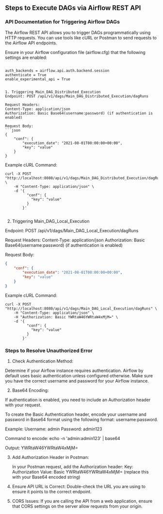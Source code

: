 

## Steps to Execute DAGs via Airflow REST API

### API Documentation for Triggering Airflow DAGs

The Airflow REST API allows you to trigger DAGs programmatically using HTTP requests. You can use tools like cURL or Postman to send requests to the Airflow API endpoints.

Ensure in your Airflow configuration file (airflow.cfg) that the following settings are enabled:
```python
```
    auth_backends = airflow.api.auth.backend.session
    authenticate = True
    enable_experimental_api = True


```shell

1. Triggering Main_DAG_Distributed_Execution
Endpoint: POST /api/v1/dags/Main_DAG_Distributed_Execution/dagRuns

Request Headers:
Content-Type: application/json 
Authorization: Basic Base64(username:password) (if authentication is enabled)

Request Body:
```json
{
    "conf": {
        "execution_date": "2021-08-01T00:00:00+00:00",
        "key": "value"
    }
}
```

Example cURL Command:
```shell
curl -X POST "http://localhost:8080/api/v1/dags/Main_DAG_Distributed_Execution/dagRuns" \
    -H "Content-Type: application/json" \
    -d '{
          "conf": {
            "key": "value"
          }
        }'


```

2. Triggering Main_DAG_Local_Execution

Endpoint: POST /api/v1/dags/Main_DAG_Local_Execution/dagRuns

Request Headers:
Content-Type: application/json 
Authorization: Basic Base64(username:password) (if authentication is enabled)

Request Body:
```json
{
    "conf": {
        "execution_date": "2021-08-01T00:00:00+00:00",
        "key": "value"
    }
}
```

Example cURL Command:
```shell
curl -X POST "http://localhost:8080/api/v1/dags/Main_DAG_Local_Execution/dagRuns" \
    -H "Content-Type: application/json" \
    -H "Authorization: Basic YWRtaW46YWRtaW4xMjM=" \
    -d '{
          "conf": {
            "key": "value"
          }
        }'

```

### Steps to Resolve Unauthorized Error

1. Check Authentication Method:

Determine if your Airflow instance requires authentication. Airflow by default uses basic authentication unless configured otherwise.
Make sure you have the correct username and password for your Airflow instance.

2. Base64 Encoding:

If authentication is enabled, you need to include an Authorization header with your request.

To create the Basic Authentication header, encode your username and password in Base64 format using the following format: username:password.

Example:
Username: admin
Password: admin123

Command to encode: echo -n 'admin:admin123' | base64

Output: YWRtaW46YWRtaW4xMjM=

3. Add Authorization Header in Postman:

    In your Postman request, add the Authorization header:
    Key: Authorization
    Value: Basic YWRtaW46YWRtaW4xMjM= (replace this with your Base64 encoded string) 
4. Ensure API URL is Correct:
 Double-check the URL you are using to ensure it points to the correct endpoint.

5. CORS Issues:
If you are calling the API from a web application, ensure that CORS settings on the server allow requests from your origin.
 
